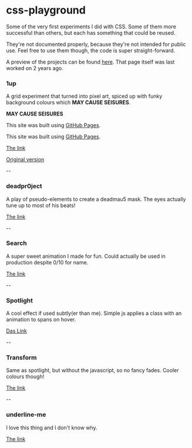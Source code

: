 # css-playground
Some of the very first experiments I did with CSS. 
Some of them more successful than others, but each has something that could be reused.

They're not documented properly, because they're not intended for public use.
Feel free to use them though, the code is super straight-forward.

A preview of the projects can be found [here](http://mladenangelov.net/testsilo/). 
That page itself was last worked on 2 years ago.



### 1up
A grid experiment that turned into pixel art, spiced up with funky background colours which **MAY CAUSE SEISURES**.

**MAY CAUSE SEISURES**

This site was built using [GitHub Pages](https://pages.github.com/).

This site was built using [GitHub Pages](https://pages.github.com/).

[The link](http://mladenangelov.net/testsilo/Projects/1up/index2.html)

[Original version](http://mladenangelov.net/testsilo/Projects/1up/index.html)

--

### deadpr0ject
A play of pseudo-elements to create a deadmau5 mask. The eyes actually tune up to most of his beats!

[The link](http://mladenangelov.net/testsilo/Projects/Deadpr0ject/index.html)

--

### Search
A super sweet animation I made for fun. Could actually be used in production despite 0/10 for name.

[The link](http://mladenangelov.net/testsilo/Projects/Search/index.html)

--

### Spotlight
A cool effect if used subtly(er than me). Simple js applies a class with an animation to spans on hover.

[Das Link](http://mladenangelov.net/testsilo/Projects/Spotlight/index.html)

--

### Transform
Same as spotlight, but without the javascript, so no fancy fades. Cooler colours though!

[The link](http://mladenangelov.net/testsilo/Projects/Spotlight/index.html)

--

### underline-me
I love this thing and I don't know why.

[The link](http://mladenangelov.net/testsilo/Projects/underline-me/index.html)


